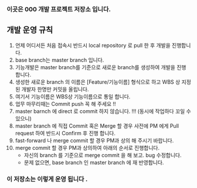 ### 이곳은 000 개발 프로젝트 저장소 입니다.

## 개발 운영 규칙

 1) 언제 어디서든 처음 접속시 반드시 local repository 로 pull 한 후 개발을 진행합니다. 
 2) base branch는 master branch 입니다. 
 3) 기능개발은 master branch를 기준으로 새로운 branch를 생성하여 개발을 진행 합니다.  
 4) 생성한 새로운 branch 의 이름은 [Feature/기능이름] 형식으로 하고 WBS 상 지정된 개발자 한명만 커밋을 올립니다.
 5) 여기서 기능이름은 WBS상 기능이름으로 통일 합니다. 
 6) 업무 마무리때는 Commit push 꼭 해 주세요 !!  
 7) master barnch 에 direct 로 commit 하지 않습니다. !!! (동시에 작업하다 꼬일 수 있으니)  
 8) master branch 에 직접 Commit 혹은 Merge 할 경우 사전에 PM 에게 Pull request 하여 반드시 Confirm 후 진행 합니다.  
 9) fast-forward 나 merge commit 할 경우 PM과 상의 해 주시기 바랍니다. 
 10) merge commit 할 경우 PM과 상의하여 아래의 순서로 진행합니다. 
      - 자신의 branch 를 기준으로 merge commit 을 해 보고. bug 수정합니다. 
      - 문제 없으면, base branch 인 master branch 에 재 반영합니다. 

### 이 저장소는 이렇게 운영 됩니다 .
